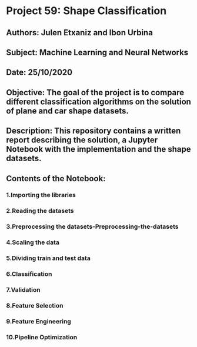 # Project 59: Shape Classification

## Authors: Julen Etxaniz and Ibon Urbina

## Subject: Machine Learning and Neural Networks

## Date: 25/10/2020

## Objective: The goal of the project is to compare different classification algorithms on the solution of plane and car shape datasets.

## Description: This repository contains a written report describing the solution, a Jupyter Notebook with the implementation and the shape datasets.

## Contents of the Notebook:

### 1.Importing the libraries

### 2.Reading the datasets

### 3.Preprocessing the datasets-Preprocessing-the-datasets

### 4.Scaling the data

### 5.Dividing train and test data

### 6.Classification

### 7.Validation

### 8.Feature Selection

### 9.Feature Engineering

### 10.Pipeline Optimization
